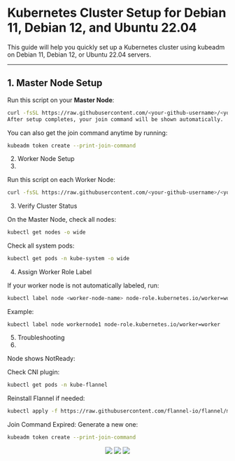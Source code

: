 # Kubernetes Cluster Setup for Debian 11, Debian 12, and Ubuntu 22.04

This guide will help you quickly set up a Kubernetes cluster using kubeadm on Debian 11, Debian 12, or Ubuntu 22.04 servers.

---

## 1. Master Node Setup

Run this script on your **Master Node**:

```bash
curl -fsSL https://raw.githubusercontent.com/<your-github-username>/<your-repo>/main/master-node.sh | bash
After setup completes, your join command will be shown automatically.
````
You can also get the join command anytime by running:
```bash
kubeadm token create --print-join-command
```

2. Worker Node Setup
3. 
Run this script on each Worker Node:

```bash
curl -fsSL https://raw.githubusercontent.com/<your-github-username>/<your-repo>/main/worker-node.sh | bash
```

3. Verify Cluster Status
   
On the Master Node, check all nodes:
```bash
kubectl get nodes -o wide
```
Check all system pods:
```bash
kubectl get pods -n kube-system -o wide
```

4. Assign Worker Role Label
   
If your worker node is not automatically labeled, run:
```bash
kubectl label node <worker-node-name> node-role.kubernetes.io/worker=worker
```
Example:
```
kubectl label node workernode1 node-role.kubernetes.io/worker=worker
```
5. Troubleshooting
6. 
Node shows NotReady:

Check CNI plugin:
```bash
kubectl get pods -n kube-flannel
```
Reinstall Flannel if needed:
```bash
kubectl apply -f https://raw.githubusercontent.com/flannel-io/flannel/master/Documentation/kube-flannel.yml
```
Join Command Expired:
Generate a new one:
```bash
kubeadm token create --print-join-command

`````

<p align="center">
  <img src="https://img.shields.io/badge/Satyajit%20Barik-FF5733?style=for-the-badge&labelColor=000000&color=FF5733">
  <img src="https://img.shields.io/badge/DevOps%20Engineer-2E86C1?style=for-the-badge&labelColor=000000&color=2E86C1">
  <img src="https://img.shields.io/badge/Utho%20Platforms%20Private%20Limited-28B463?style=for-the-badge&labelColor=000000&color=28B463">
</p>
